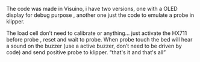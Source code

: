 The code was made in Visuino, i have two versions, one with a OLED display for debug purpose , another one just the code to emulate a probe in klipper.   

The load cell don’t need to calibrate or anything…  just activate the HX711 before probe , reset and wait to probe.  When probe touch the bed will hear a sound on the buzzer (use a active buzzer, don’t need to be driven by code) and send positive probe to klipper. “that's it and that's all”
